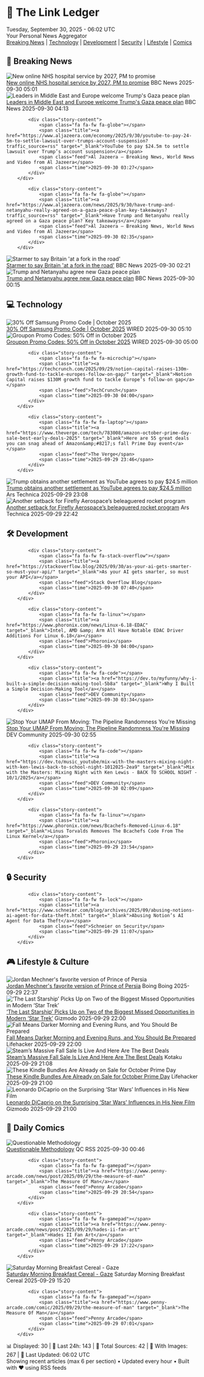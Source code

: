 <!-- Processing 54 RSS feeds at 2025-09-30 06:02:38 UTC -->
<!-- Processing: XKCD -->
<!-- Processing: Saturday Morning Breakfast Cereal -->
<!-- Processing: Penny Arcade -->
<!-- Processing: Garfield -->
<!-- Processing: Questionable Content -->
<!-- Processing: Girl Genius -->
<!-- Processing: CNN Top Stories -->
<!-- Processing: BBC Breaking News -->
<!-- Processing: CBC News -->
<!-- Error processing https://rss.cbc.ca/lineup/topstories.xml: The read operation timed out -->
<!-- Processing: Associated Press Breaking -->
<!-- Processing: NBC News Breaking -->
<!-- Processing: Sky News World -->
<!-- Processing: The Verge -->
<!-- Processing: Ars Technica -->
<!-- Processing: O'Reilly Radar -->
<!-- Processing: WIRED -->
<!-- Processing: StackOverflow Blog -->
<!-- Processing: It's FOSS -->
<!-- Processing: OMG! Ubuntu -->
<!-- Processing: Red Hat Blog -->
<!-- Processing: Ubuntu Blog -->
<!-- Processing: GitHub Blog -->
<!-- Processing: GitLab Blog -->
<!-- Processing: Martin Fowler -->
<!-- Processing: Coding Horror -->
<!-- Processing: Lifehacker -->
<!-- Processing: Gizmodo -->
<!-- Processing: Kotaku -->
<!-- Generated 2 new posts out of 28 feeds processed -->
<div class="newspaper-header">
    <h1 class="newspaper-title">📰 The Link Ledger</h1>
    <div class="newspaper-date">Tuesday, September 30, 2025 - 06:02 UTC</div>
    <div class="newspaper-subtitle">Your Personal News Aggregator</div>
</div>

<div class="newspaper-nav">
    <a href="#breaking">Breaking News</a> |
    <a href="#tech">Technology</a> |
    <a href="#dev">Development</a> |
    <a href="#security">Security</a> |
    <a href="#lifestyle">Lifestyle</a> |
    <a href="#webcomics">Comics</a>
</div>

<div class="news-section breaking-news" id="breaking">
<h2 class="section-header">🚨 Breaking News</h2>
<div class="stories-container">
<div class="story">
            <img src="https://ichef.bbci.co.uk/ace/standard/240/cpsprodpb/f4c3/live/e83192d0-9dc0-11f0-997d-ad00b4a7a51e.jpg" alt="New online NHS hospital service by 2027, PM to promise" class="story-image" loading="lazy" onerror="this.style.display='none'">
            <div class="story-content">
                <span class="fa fa-fw fa-flag"></span>
                <span class="title"><a href="https://www.bbc.com/news/articles/c9317k58xkjo?at_medium=RSS&at_campaign=rss" target="_blank">New online NHS hospital service by 2027, PM to promise</a></span>
                <span class="feed">BBC News</span>
                <span class="time">2025-09-30 05:01</span>
            </div>
        </div>
<div class="story">
            <img src="https://ichef.bbci.co.uk/ace/standard/240/cpsprodpb/1bf8/live/0b64c870-9dae-11f0-b741-177e3e2c2fc7.jpg" alt="Leaders in Middle East and Europe welcome Trump&#x27;s Gaza peace plan" class="story-image" loading="lazy" onerror="this.style.display='none'">
            <div class="story-content">
                <span class="fa fa-fw fa-earth-americas"></span>
                <span class="title"><a href="https://www.bbc.com/news/articles/c1dq9xwngv2o?at_medium=RSS&at_campaign=rss" target="_blank">Leaders in Middle East and Europe welcome Trump&#x27;s Gaza peace plan</a></span>
                <span class="feed">BBC News</span>
                <span class="time">2025-09-30 04:13</span>
            </div>
        </div>
<div class="story">
            
            <div class="story-content">
                <span class="fa fa-fw fa-globe"></span>
                <span class="title"><a href="https://www.aljazeera.com/economy/2025/9/30/youtube-to-pay-24-5m-to-settle-lawsuit-over-trumps-account-suspension?traffic_source=rss" target="_blank">YouTube to pay $24.5m to settle lawsuit over Trump’s account suspension</a></span>
                <span class="feed">Al Jazeera – Breaking News, World News and Video from Al Jazeera</span>
                <span class="time">2025-09-30 03:27</span>
            </div>
        </div>
<div class="story">
            
            <div class="story-content">
                <span class="fa fa-fw fa-globe"></span>
                <span class="title"><a href="https://www.aljazeera.com/news/2025/9/30/have-trump-and-netanyahu-really-agreed-on-a-gaza-peace-plan-key-takeaways?traffic_source=rss" target="_blank">Have Trump and Netanyahu really agreed on a Gaza peace plan? Key takeaways</a></span>
                <span class="feed">Al Jazeera – Breaking News, World News and Video from Al Jazeera</span>
                <span class="time">2025-09-30 02:35</span>
            </div>
        </div>
<div class="story">
            <img src="https://ichef.bbci.co.uk/ace/standard/240/cpsprodpb/56d8/live/a87f62e0-9d5f-11f0-928c-71dbb8619e94.png" alt="Starmer to say Britain &#x27;at a fork in the road&#x27;" class="story-image" loading="lazy" onerror="this.style.display='none'">
            <div class="story-content">
                <span class="fa fa-fw fa-flag"></span>
                <span class="title"><a href="https://www.bbc.com/news/articles/cn4w37x524wo?at_medium=RSS&at_campaign=rss" target="_blank">Starmer to say Britain &#x27;at a fork in the road&#x27;</a></span>
                <span class="feed">BBC News</span>
                <span class="time">2025-09-30 02:21</span>
            </div>
        </div>
<div class="story">
            <img src="https://ichef.bbci.co.uk/ace/standard/240/cpsprodpb/24db/live/d493b3f0-9d8b-11f0-b741-177e3e2c2fc7.jpg" alt="Trump and Netanyahu agree new Gaza peace plan" class="story-image" loading="lazy" onerror="this.style.display='none'">
            <div class="story-content">
                <span class="fa fa-fw fa-earth-americas"></span>
                <span class="title"><a href="https://www.bbc.com/news/articles/c1dq9xwngv2o?at_medium=RSS&at_campaign=rss" target="_blank">Trump and Netanyahu agree new Gaza peace plan</a></span>
                <span class="feed">BBC News</span>
                <span class="time">2025-09-30 00:15</span>
            </div>
        </div>
</div>
</div>
<div class="news-section tech-news" id="tech">
<h2 class="section-header">💻 Technology</h2>
<div class="stories-container">
<div class="story">
            <img src="https://media.wired.com/photos/66ea077251891e6d3cb5d5cf/master/pass/WIRED-Coupons-3.jpg" alt="30% Off Samsung Promo Code | October 2025" class="story-image" loading="lazy" onerror="this.style.display='none'">
            <div class="story-content">
                <span class="fa fa-fw fa-bolt"></span>
                <span class="title"><a href="https://www.wired.com/story/samsung-promo-codes/" target="_blank">30% Off Samsung Promo Code | October 2025</a></span>
                <span class="feed">WIRED</span>
                <span class="time">2025-09-30 05:10</span>
            </div>
        </div>
<div class="story">
            <img src="https://media.wired.com/photos/66ea07715f7a3326e9fe7ca3/master/pass/WIRED-Coupons-5.jpg" alt="Groupon Promo Codes: 50% Off in October 2025" class="story-image" loading="lazy" onerror="this.style.display='none'">
            <div class="story-content">
                <span class="fa fa-fw fa-bolt"></span>
                <span class="title"><a href="https://www.wired.com/story/groupon-promo-code/" target="_blank">Groupon Promo Codes: 50% Off in October 2025</a></span>
                <span class="feed">WIRED</span>
                <span class="time">2025-09-30 05:00</span>
            </div>
        </div>
<div class="story">
            
            <div class="story-content">
                <span class="fa fa-fw fa-microchip"></span>
                <span class="title"><a href="https://techcrunch.com/2025/09/29/notion-capital-raises-130m-growth-fund-to-tackle-europes-follow-on-gap/" target="_blank">Notion Capital raises $130M growth fund to tackle Europe’s follow-on gap</a></span>
                <span class="feed">TechCrunch</span>
                <span class="time">2025-09-30 04:00</span>
            </div>
        </div>
<div class="story">
            
            <div class="story-content">
                <span class="fa fa-fw fa-laptop"></span>
                <span class="title"><a href="https://www.theverge.com/tech/783008/amazon-october-prime-day-sale-best-early-deals-2025" target="_blank">Here are 55 great deals you can snag ahead of Amazon&amp;#8217;s fall Prime Day event</a></span>
                <span class="feed">The Verge</span>
                <span class="time">2025-09-29 23:46</span>
            </div>
        </div>
<div class="story">
            <img src="https://cdn.arstechnica.net/wp-content/uploads/2025/08/trump-august-2025-500x500-1756146144.jpg" alt="Trump obtains another settlement as YouTube agrees to pay $24.5 million" class="story-image" loading="lazy" onerror="this.style.display='none'">
            <div class="story-content">
                <span class="fa fa-fw fa-cog"></span>
                <span class="title"><a href="https://arstechnica.com/tech-policy/2025/09/youtube-pays-24-5m-to-settle-trump-lawsuit-over-january-2021-suspension/" target="_blank">Trump obtains another settlement as YouTube agrees to pay $24.5 million</a></span>
                <span class="feed">Ars Technica</span>
                <span class="time">2025-09-29 23:08</span>
            </div>
        </div>
<div class="story">
            <img src="https://cdn.arstechnica.net/wp-content/uploads/2025/09/firefly_explosion-500x500.jpg" alt="Another setback for Firefly Aerospace’s beleaguered rocket program" class="story-image" loading="lazy" onerror="this.style.display='none'">
            <div class="story-content">
                <span class="fa fa-fw fa-cog"></span>
                <span class="title"><a href="https://arstechnica.com/space/2025/09/after-another-fiery-setback-it-seems-fireflys-alpha-rocket-is-still-in-beta/" target="_blank">Another setback for Firefly Aerospace’s beleaguered rocket program</a></span>
                <span class="feed">Ars Technica</span>
                <span class="time">2025-09-29 22:42</span>
            </div>
        </div>
</div>
</div>
<div class="news-section dev-news" id="dev">
<h2 class="section-header">🛠️ Development</h2>
<div class="stories-container">
<div class="story">
            
            <div class="story-content">
                <span class="fa fa-fw fa-stack-overflow"></span>
                <span class="title"><a href="https://stackoverflow.blog/2025/09/30/as-your-ai-gets-smarter-so-must-your-api/" target="_blank">As your AI gets smarter, so must your API</a></span>
                <span class="feed">Stack Overflow Blog</span>
                <span class="time">2025-09-30 07:40</span>
            </div>
        </div>
<div class="story">
            
            <div class="story-content">
                <span class="fa fa-fw fa-linux"></span>
                <span class="title"><a href="https://www.phoronix.com/news/Linux-6.18-EDAC" target="_blank">Intel, AMD &amp; Arm All Have Notable EDAC Driver Additions For Linux 6.18</a></span>
                <span class="feed">Phoronix</span>
                <span class="time">2025-09-30 04:00</span>
            </div>
        </div>
<div class="story">
            
            <div class="story-content">
                <span class="fa fa-fw fa-code"></span>
                <span class="title"><a href="https://dev.to/myfunny/why-i-built-a-simple-decision-making-tool-5b8a" target="_blank">Why I Built a Simple Decision-Making Tool</a></span>
                <span class="feed">DEV Community</span>
                <span class="time">2025-09-30 03:34</span>
            </div>
        </div>
<div class="story">
            <img src="https://media2.dev.to/dynamic/image/width=800%2Cheight=%2Cfit=scale-down%2Cgravity=auto%2Cformat=auto/https%3A%2F%2Fdev-to-uploads.s3.amazonaws.com%2Fuploads%2Farticles%2Fn652ziuuyjktcmx78j60.gif" alt="Stop Your UMAP From Moving: The Pipeline Randomness You&#x27;re Missing" class="story-image" loading="lazy" onerror="this.style.display='none'">
            <div class="story-content">
                <span class="fa fa-fw fa-code"></span>
                <span class="title"><a href="https://dev.to/afujihara/stop-your-umap-from-moving-the-pipeline-randomness-youre-missing-gje" target="_blank">Stop Your UMAP From Moving: The Pipeline Randomness You&#x27;re Missing</a></span>
                <span class="feed">DEV Community</span>
                <span class="time">2025-09-30 02:55</span>
            </div>
        </div>
<div class="story">
            
            <div class="story-content">
                <span class="fa fa-fw fa-code"></span>
                <span class="title"><a href="https://dev.to/music_youtube/mix-with-the-masters-mixing-night-with-ken-lewis-back-to-school-night-1012025-2ea9" target="_blank">Mix with the Masters: Mixing Night with Ken Lewis - BACK TO SCHOOL NIGHT - 10/1/2025</a></span>
                <span class="feed">DEV Community</span>
                <span class="time">2025-09-30 02:09</span>
            </div>
        </div>
<div class="story">
            
            <div class="story-content">
                <span class="fa fa-fw fa-linux"></span>
                <span class="title"><a href="https://www.phoronix.com/news/Bcachefs-Removed-Linux-6.18" target="_blank">Linus Torvalds Removes The Bcachefs Code From The Linux Kernel</a></span>
                <span class="feed">Phoronix</span>
                <span class="time">2025-09-29 23:54</span>
            </div>
        </div>
</div>
</div>
<div class="news-section security-news" id="security">
<h2 class="section-header">🔒 Security</h2>
<div class="stories-container">
<div class="story">
            
            <div class="story-content">
                <span class="fa fa-fw fa-lock"></span>
                <span class="title"><a href="https://www.schneier.com/blog/archives/2025/09/abusing-notions-ai-agent-for-data-theft.html" target="_blank">Abusing Notion’s AI Agent for Data Theft</a></span>
                <span class="feed">Schneier on Security</span>
                <span class="time">2025-09-29 11:07</span>
            </div>
        </div>
</div>
</div>
<div class="news-section lifestyle-news" id="lifestyle">
<h2 class="section-header">🎮 Lifestyle & Culture</h2>
<div class="stories-container">
<div class="story">
            <img src="https://i0.wp.com/boingboing.net/wp-content/uploads/2025/09/Prince-of-Persia.jpg?fit=1080%2C604&amp;quality=60&amp;ssl=1" alt="Jordan Mechner&#x27;s favorite version of Prince of Persia" class="story-image" loading="lazy" onerror="this.style.display='none'">
            <div class="story-content">
                <span class="fa fa-fw fa-arrow-right"></span>
                <span class="title"><a href="https://boingboing.net/2025/09/29/jordan-mechners-favorite-version-of-prince-of-persia.html" target="_blank">Jordan Mechner&#x27;s favorite version of Prince of Persia</a></span>
                <span class="feed">Boing Boing</span>
                <span class="time">2025-09-29 22:37</span>
            </div>
        </div>
<div class="story">
            <img src="https://gizmodo.com/app/uploads/2025/09/star-trek-the-last-starship-idw-uss-sagan-1280x853.jpg" alt="‘The Last Starship’ Picks Up on Two of the Biggest Missed Opportunities in Modern ‘Star Trek’" class="story-image" loading="lazy" onerror="this.style.display='none'">
            <div class="story-content">
                <span class="fa fa-fw fa-computer"></span>
                <span class="title"><a href="https://gizmodo.com/star-trek-the-last-starship-spoilers-burn-jurati-kirk-2000665210" target="_blank">‘The Last Starship’ Picks Up on Two of the Biggest Missed Opportunities in Modern ‘Star Trek’</a></span>
                <span class="feed">Gizmodo</span>
                <span class="time">2025-09-29 22:00</span>
            </div>
        </div>
<div class="story">
            <img src="https://lifehacker.com/imagery/articles/01HF2GV6XCVB5M518V5YYGBC7C/hero-image.jpg" alt="Fall Means Darker Morning and Evening Runs, and You Should Be Prepared" class="story-image" loading="lazy" onerror="this.style.display='none'">
            <div class="story-content">
                <span class="fa fa-fw fa-life-ring"></span>
                <span class="title"><a href="https://lifehacker.com/how-to-safely-exercise-in-the-dark?utm_medium=RSS" target="_blank">Fall Means Darker Morning and Evening Runs, and You Should Be Prepared</a></span>
                <span class="feed">Lifehacker</span>
                <span class="time">2025-09-29 22:00</span>
            </div>
        </div>
<div class="story">
            <img src="https://kotaku.com/app/uploads/2025/09/dollarsteam.jpg" alt="Steam’s Massive Fall Sale Is Live And Here Are The Best Deals" class="story-image" loading="lazy" onerror="this.style.display='none'">
            <div class="story-content">
                <span class="fa fa-fw fa-gamepad"></span>
                <span class="title"><a href="https://kotaku.com/steam-fall-autumn-sale-2025-best-biggest-cheapest-deals-games-pc-steamdeck-2000629959" target="_blank">Steam’s Massive Fall Sale Is Live And Here Are The Best Deals</a></span>
                <span class="feed">Kotaku</span>
                <span class="time">2025-09-29 21:08</span>
            </div>
        </div>
<div class="story">
            <img src="https://lifehacker.com/imagery/articles/01K6BH9M9K26Y5ZF3QZQCJY2JA/hero-image.png" alt="These Kindle Bundles Are Already on Sale for October Prime Day" class="story-image" loading="lazy" onerror="this.style.display='none'">
            <div class="story-content">
                <span class="fa fa-fw fa-life-ring"></span>
                <span class="title"><a href="https://lifehacker.com/tech/kindle-bundle-deals-october-prime-day-2025?utm_medium=RSS" target="_blank">These Kindle Bundles Are Already on Sale for October Prime Day</a></span>
                <span class="feed">Lifehacker</span>
                <span class="time">2025-09-29 21:00</span>
            </div>
        </div>
<div class="story">
            <img src="https://gizmodo.com/app/uploads/2025/09/One-Battle-After-Another-DiCaprio-Del-Toro-1280x853.jpg" alt="Leonardo DiCaprio on the Surprising ‘Star Wars’ Influences in His New Film" class="story-image" loading="lazy" onerror="this.style.display='none'">
            <div class="story-content">
                <span class="fa fa-fw fa-computer"></span>
                <span class="title"><a href="https://gizmodo.com/leonardo-dicaprio-star-wars-one-battle-after-another-2000665211" target="_blank">Leonardo DiCaprio on the Surprising ‘Star Wars’ Influences in His New Film</a></span>
                <span class="feed">Gizmodo</span>
                <span class="time">2025-09-29 21:00</span>
            </div>
        </div>
</div>
</div>
<div class="news-section webcomics-section" id="webcomics">
<h2 class="section-header">🎨 Daily Comics</h2>
<div class="stories-container">
<div class="story">
            <img src="http://www.questionablecontent.net/comics/5668.png" alt="Questionable Methodology" class="story-image" loading="lazy" onerror="this.style.display='none'">
            <div class="story-content">
                <span class="fa fa-fw fa-music"></span>
                <span class="title"><a href="http://questionablecontent.net/view.php?comic=5668" target="_blank">Questionable Methodology</a></span>
                <span class="feed">QC RSS</span>
                <span class="time">2025-09-30 00:46</span>
            </div>
        </div>
<div class="story">
            
            <div class="story-content">
                <span class="fa fa-fw fa-gamepad"></span>
                <span class="title"><a href="https://www.penny-arcade.com/news/post/2025/09/29/the-measure-of-man" target="_blank">The Measure Of Man</a></span>
                <span class="feed">Penny Arcade</span>
                <span class="time">2025-09-29 20:54</span>
            </div>
        </div>
<div class="story">
            
            <div class="story-content">
                <span class="fa fa-fw fa-gamepad"></span>
                <span class="title"><a href="https://www.penny-arcade.com/news/post/2025/09/29/hades-ii-fan-art" target="_blank">Hades II Fan Art</a></span>
                <span class="feed">Penny Arcade</span>
                <span class="time">2025-09-29 17:22</span>
            </div>
        </div>
<div class="story">
            <img src="https://www.smbc-comics.com/comics/1758852831-20250929.png" alt="Saturday Morning Breakfast Cereal - Gaze" class="story-image" loading="lazy" onerror="this.style.display='none'">
            <div class="story-content">
                <span class="fa fa-fw fa-smile"></span>
                <span class="title"><a href="https://www.smbc-comics.com/comic/gaze" target="_blank">Saturday Morning Breakfast Cereal - Gaze</a></span>
                <span class="feed">Saturday Morning Breakfast Cereal</span>
                <span class="time">2025-09-29 15:20</span>
            </div>
        </div>
<div class="story">
            
            <div class="story-content">
                <span class="fa fa-fw fa-gamepad"></span>
                <span class="title"><a href="https://www.penny-arcade.com/comic/2025/09/29/the-measure-of-man" target="_blank">The Measure Of Man</a></span>
                <span class="feed">Penny Arcade</span>
                <span class="time">2025-09-29 07:01</span>
            </div>
        </div>
</div>
</div>

<div class="newspaper-footer">
    <div class="stats">
        📊 Displayed: 30 | 📅 Last 24h: 143 | 📡 Total Sources: 42 | 📸 With Images: 267 |
        🔄 Last Updated: 06:02 UTC
    </div>
    <div class="footer-note">
        Showing recent articles (max 6 per section) • Updated every hour • Built with ❤️ using RSS feeds
    </div>
</div>
